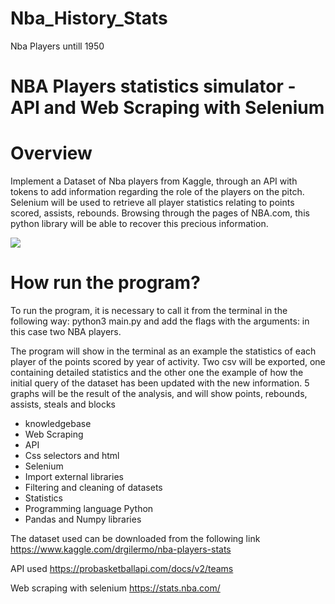 # Nba_History_Stats 
Nba Players untill 1950

# NBA Players statistics simulator - API and Web Scraping with Selenium 

# Overview
Implement a Dataset of Nba players from Kaggle, through an API with tokens to add information regarding the role of the players on the pitch.
Selenium will be used to retrieve all player statistics relating to points scored, assists, rebounds.
Browsing through the pages of NBA.com, this python library will be able to recover this precious information.

<img src="https://image-cdn.essentiallysports.com/wp-content/uploads/20200508155935/MJ-and-LBJ.jpg">

# How run the program?
To run the program, it is necessary to call it from the terminal in the following way: python3 main.py and add the flags with the arguments:
in this case two NBA players. 

The program will show in the terminal as an example the statistics of each player of the points scored by year of activity.
Two csv will be exported, one containing detailed statistics and the other one the example of how the initial query of the dataset has been updated with the new information.
5 graphs will be the result of the analysis, and will show points, rebounds, assists, steals and blocks

* knowledgebase
* Web Scraping
* API
* Css selectors and html
* Selenium
* Import external libraries
* Filtering and cleaning of datasets
* Statistics
* Programming language Python
* Pandas and Numpy libraries

The dataset used can be downloaded from the following link
https://www.kaggle.com/drgilermo/nba-players-stats

API used 
https://probasketballapi.com/docs/v2/teams

Web scraping with selenium
https://stats.nba.com/